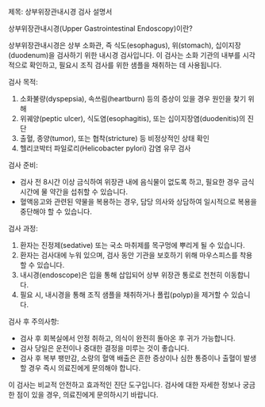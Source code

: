 제목: 상부위장관내시경 검사 설명서

상부위장관내시경(Upper Gastrointestinal Endoscopy)이란?

상부위장관내시경은 상부 소화관, 즉 식도(esophagus), 위(stomach), 십이지장(duodenum)을 검사하기 위한 내시경 검사입니다. 이 검사는 소화 기관의 내부를 시각적으로 확인하고, 필요시 조직 검사를 위한 샘플을 채취하는 데 사용됩니다.

검사 목적:

1. 소화불량(dyspepsia), 속쓰림(heartburn) 등의 증상이 있을 경우 원인을 찾기 위해
2. 위궤양(peptic ulcer), 식도염(esophagitis), 또는 십이지장염(duodenitis)의 진단
3. 출혈, 종양(tumor), 또는 협착(stricture) 등 비정상적인 상태 확인
4. 헬리코박터 파일로리(Helicobacter pylori) 감염 유무 검사

검사 준비:

- 검사 전 8시간 이상 금식하여 위장관 내에 음식물이 없도록 하고, 필요한 경우 금식 시간에 물 약간을 섭취할 수 있습니다.
- 혈액응고와 관련된 약물을 복용하는 경우, 담당 의사와 상담하여 일시적으로 복용을 중단해야 할 수 있습니다.

검사 과정:

1. 환자는 진정제(sedative) 또는 국소 마취제를 목구멍에 뿌리게 될 수 있습니다.
2. 환자는 검사대에 누워 있으며, 검사 동안 기관을 보호하기 위해 마우스피스를 착용할 수 있습니다.
3. 내시경(endoscope)은 입을 통해 삽입되어 상부 위장관 통로로 천천히 이동합니다.
4. 필요 시, 내시경을 통해 조직 샘플을 채취하거나 폴립(polyp)을 제거할 수 있습니다.

검사 후 주의사항:

- 검사 후 회복실에서 안정 취하고, 의식이 완전히 돌아온 후 귀가 가능합니다.
- 검사 당일은 운전이나 중대한 결정을 미루는 것이 좋습니다.
- 검사 후 복부 팽만감, 소량의 혈액 배출은 흔한 증상이나 심한 통증이나 출혈이 발생할 경우 즉시 의료진에게 문의해야 합니다.

이 검사는 비교적 안전하고 효과적인 진단 도구입니다. 검사에 대한 자세한 정보나 궁금한 점이 있을 경우, 의료진에게 문의하시기 바랍니다.